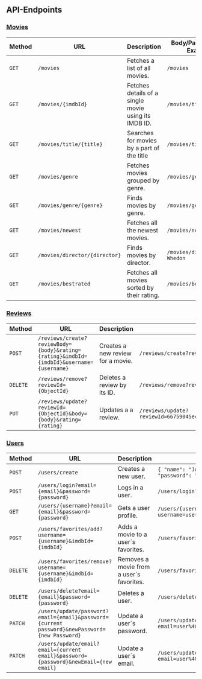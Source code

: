 ## API-Endpoints

### <u> Movies </u>

| Method | URL                           | Description                                          | Body/Parameters - Example      |
|--------|-------------------------------|------------------------------------------------------|--------------------------------|
| `GET`  | `/movies`                     | Fetches a list of all movies.                        | `/movies`                      |
| `GET`  | `/movies/{imdbId}`            | Fetches details of a single movie using its IMDB ID. | `/movies/tt0848228`            |
| `GET`  | `/movies/title/{title}`       | Searches for movies by a part of the title           | `/movies/title/avatar`         |
| `GET`  | `/movies/genre`               | Fetches movies grouped by genre.                     | `/movies/genre`                |
| `GET`  | `/movies/genre/{genre}`       | Finds movies by genre.                               | `/movies/genre/horror`         |
| `GET`  | `/movies/newest`              | Fetches all the newest movies.                       | `/movies/newest`               |
| `GET`  | `/movies/director/{director}` | Finds movies by director.                            | `/movies/director/Joss Whedon` |
| `GET`  | `/movies/bestrated`           | Fetches all movies sorted by their rating.           | `/movies/bestrated`            |

### <u> Reviews </u>

| Method   | URL                                                                                     | Description                       | Body/Parameters - Example                                                                                  |
|----------|-----------------------------------------------------------------------------------------|-----------------------------------|------------------------------------------------------------------------------------------------------------|
| `POST`   | `/reviews/create?reviewBody={body}&rating={rating}&imdbId={imdbId}&username={username}` | Creates a new review for a movie. | `/reviews/create?reviewBody=Very%20good%20movie&rating=5&imdbId=tt0499549&username=user`                   |
| `DELETE` | `/reviews/remove?reviewId={ObjectId}`                                                   | Deletes a review by its ID.       | `/reviews/remove?reviewId={ObjectId}`                                                                      |
| `PUT`    | `/reviews/update?reviewId={ObjectId}&body={body}&rating={rating}`                       | Updates a a review.               | `/reviews/update?reviewId=66759045ee799c4abf888e62&body=This%20is%20the%20best%20movie%20ever%21&rating=5` |


### <u> Users </u>

| Method   | URL                                                                                           | Description                              | Body/Parameters - Example                                                                                  |
|----------|-----------------------------------------------------------------------------------------------|------------------------------------------|------------------------------------------------------------------------------------------------------------|
| `POST`   | `/users/create`                                                                               | Creates a new user.                      | `{ "name": "John", "surname": "Doe", "username": "JohnDoe", "password": "1234", "email": "john@doe.net" }` |
| `POST`   | `/users/login?email={email}&password={password}`                                              | Logs in a user.                          | `/users/login?email=user%40gmail.com&password=12345678`                                                    |
| `GET`    | `/users/{username}?email={email}&password={password}`                                         | Gets a user profile.                     | `/users/{username}?username=user&email=user%40gmail.com&password=12345678`                                 |
| `POST`   | `/users/favorites/add?username={username}&imdbId={imdbId}`                                    | Adds a movie to a user´s favorites.      | `/users/favorites/add?username=user&imdbId=tt0499549`                                                      |
| `DELETE` | `/users/favorites/remove?username={username}&imdbId={imdbId}`                                 | Removes a movie from a user´s favorites. | `/users/favorites/remove?username=user&imdbId=tt0499549`                                                   |
| `DELETE` | `/users/delete?email={email}&password={password}`                                             | Deletes a user.                          | `/users/delete?email=user%40gmail.com&password=12345678`                                                   |
| `PATCH`  | `/users/update/password?email={email}&password={current password}&newPassword={new Password}` | Update a user´s password.                | `/users/update/password?email=user%40mail.com&password=123456789&newPassword=12345678`                     |
| `PATCH`  | `/users/update/email?email={current email}&password={password}&newEmail={new email}`          | Update a user´s email.                   | `/users/update/email?email=user%40mail.com&password=12345678&newEmail=user%40gmail.com`                    |


